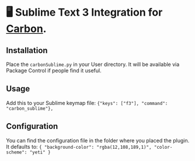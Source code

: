 # 🖥 Sublime Text 3 Integration for [Carbon](https://carbon.now.sh).

## Installation
Place the `carbonSublime.py` in your User directory.
It will be available via Package Control if people find it useful.

## Usage
Add this to your Sublime keymap file:
`
    {"keys": ["f3"], "command": "carbon_sublime"},
`
## Configuration
You can find the configuration file in the folder where you placed the plugin.
It defaults to:
`
{
  "background-color": "rgba(12,108,189,1)",
  "color-scheme": "yeti"
}
`
